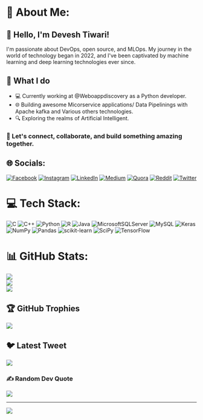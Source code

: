 # 💫 About Me:
## 👋 Hello, I'm Devesh Tiwari!

I'm passionate about DevOps, open source, and MLOps. My journey in the world of technology began in 2022, and I've been captivated by machine learning and deep learning technologies ever since.

## 🚀 What I do

- 💻 Currently working at @Weboappdiscovery as a Python developer.
- 🌐 Building awesome Micorservice applications/ Data Pipelinings with Apache kafka and Various others technologies.
- 🔍 Exploring the realms of Artificial Intelligent.

  
###  🤝 Let's connect, collaborate, and build something amazing together.



## 🌐 Socials:
[![Facebook](https://img.shields.io/badge/Facebook-%231877F2.svg?logo=Facebook&logoColor=white)](https://facebook.com/https://www.facebook.com/devesh.tiwari.927980) [![Instagram](https://img.shields.io/badge/Instagram-%23E4405F.svg?logo=Instagram&logoColor=white)](https://instagram.com/nikdevt) [![LinkedIn](https://img.shields.io/badge/LinkedIn-%230077B5.svg?logo=linkedin&logoColor=white)](https://www.linkedin.com/in/devest/) [![Medium](https://img.shields.io/badge/Medium-12100E?logo=medium&logoColor=white)](https://medium.com/@devesht709) [![Quora](https://img.shields.io/badge/Quora-%23B92B27.svg?logo=Quora&logoColor=white)](https://www.quora.com/profile/Raj-Tripathi-7-1/) [![Reddit](https://img.shields.io/badge/Reddit-%23FF4500.svg?logo=Reddit&logoColor=white)](https://www.reddit.com/user/South_Assist_5090/) [![Twitter](https://img.shields.io/badge/Twitter-%231DA1F2.svg?logo=Twitter&logoColor=white)](https://twitter.com/codeqwest) 

# 💻 Tech Stack:
![C](https://img.shields.io/badge/c-%2300599C.svg?style=for-the-badge&logo=c&logoColor=white) ![C++](https://img.shields.io/badge/c++-%2300599C.svg?style=for-the-badge&logo=c%2B%2B&logoColor=white) ![Python](https://img.shields.io/badge/python-3670A0?style=for-the-badge&logo=python&logoColor=ffdd54) ![R](https://img.shields.io/badge/r-%23276DC3.svg?style=for-the-badge&logo=r&logoColor=white) ![Java](https://img.shields.io/badge/java-%23ED8B00.svg?style=for-the-badge&logo=java&logoColor=white) ![MicrosoftSQLServer](https://img.shields.io/badge/Microsoft%20SQL%20Sever-CC2927?style=for-the-badge&logo=microsoft%20sql%20server&logoColor=white) ![MySQL](https://img.shields.io/badge/mysql-%2300f.svg?style=for-the-badge&logo=mysql&logoColor=white) ![Keras](https://img.shields.io/badge/Keras-%23D00000.svg?style=for-the-badge&logo=Keras&logoColor=white) ![NumPy](https://img.shields.io/badge/numpy-%23013243.svg?style=for-the-badge&logo=numpy&logoColor=white) ![Pandas](https://img.shields.io/badge/pandas-%23150458.svg?style=for-the-badge&logo=pandas&logoColor=white) ![scikit-learn](https://img.shields.io/badge/scikit--learn-%23F7931E.svg?style=for-the-badge&logo=scikit-learn&logoColor=white) ![SciPy](https://img.shields.io/badge/SciPy-%230C55A5.svg?style=for-the-badge&logo=scipy&logoColor=%white) ![TensorFlow](https://img.shields.io/badge/TensorFlow-%23FF6F00.svg?style=for-the-badge&logo=TensorFlow&logoColor=white)
# 📊 GitHub Stats:
![](https://github-readme-stats.vercel.app/api?username=Aidevol&theme=radical&hide_border=false&include_all_commits=true&count_private=true)<br/>
![](https://github-readme-streak-stats.herokuapp.com/?user=Aidevol&theme=radical&hide_border=false)<br/>
![](https://github-readme-stats.vercel.app/api/top-langs/?username=Aidevol&theme=radical&hide_border=false&include_all_commits=true&count_private=true&layout=compact)

## 🏆 GitHub Trophies
![](https://github-profile-trophy.vercel.app/?username=Aidevol&theme=radical&no-frame=false&no-bg=false&margin-w=4)

## 🐦 Latest Tweet
[![](https://gtce.itsvg.in/api?username=@codeqwest)](https://github.com/VishwaGauravIn/github-twitter-card-embed)

### ✍️ Random Dev Quote
![](https://quotes-github-readme.vercel.app/api?type=horizontal&theme=radical)


---
[![](https://visitcount.itsvg.in/api?id=Aidevol&icon=0&color=0)](https://visitcount.itsvg.in)

<!-- Proudly created with GPRM ( https://gprm.itsvg.in ) -->
